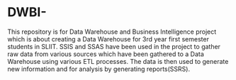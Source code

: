 # DWBI-
This repository is for Data Warehouse and Business Intelligence project which is about creating a Data Warehouse for 3rd year first semester students in SLIIT. SSIS and SSAS have been used in the project to gather raw data from various sources which have been gathered to a Data Warehouse using various ETL processes. The data is then used to generate new information and for analysis by generating reports(SSRS).
